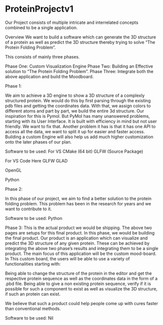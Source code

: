 # ProteinProjectv1

Our Project consists of multiple intricate and interrelated concepts combined to be a single application. 

Overview
We want to build a software which can generate the 3D structure of a protein as well as predict the 3D structure thereby trying to solve “The Protein Folding Problem”.

This consists of mainly three phases.

Phase One: Custom Visualization Engine
Phase Two: Building an Effective solution to “The Protein Folding Problem”.
Phase Three: Integrate both the above application and build the Moodboard.

Phase 1:

We aim to achieve a 3D engine to show a 3D structure of a complexly structured protein. We would do this by first parsing through the existing pdb files and getting the coordinates data. With that, we assign colors to different atoms and part by part, we build the entire 3d structure. Our inspiration for this is Pymol. But PyMol has many unanswered problems, starting with its User Interface. It is built with efficiency in mind but not user friendly. We want to fix that. Another problem it has is that it has one API to access all the data, we want to split it up for easier and faster access. Building a custom Engine will also help us add much higher customization onto the later phases of our plan.

Software to be used:
For VS
CMake (64 bit)
GLFW (Source Package)

For VS Code Here 
GLFW
GLAD

OpenGL


Python

Phase 2:

In this phase of our project, we aim to find a better solution to the protein folding problem. This problem has been in the research for years and we want to contribute to it. 

Software to be used:
Python

Phase 3:
This is the actual product we would be shipping. The above two pages are setups for this final product. In this phase, we would be building the final product. Our product is an application which can visualize and predict the 3D structure of any given protein. These can be achieved by integrating the above two phase’s results and integrating them to be a single product. The main focus of this application will be the custom mood-board. In This custom board, the users will be able to use a variety of functionalities starting with:

Being able to change the structure of the protein in the editor and get the respective protein sequence as well as the coordinates data in the form of a .pbd file.
Being able to give a non existing protein sequence, verify if it is possible for such a component to exist as well as visualize the 3D structure, if such an protein can exist.

We believe that such a product could help people come up with cures faster than conventional methods.

Software to be used:
Nil
